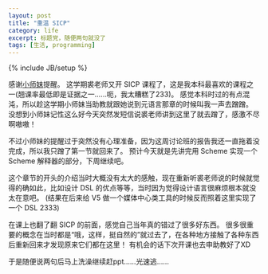 ```yaml
---
layout: post
title: "重温 SICP"
category: life
excerpt: 标题党，随便两句就没了
tags: [生活, programming]
---
```

{% include JB/setup %}

感谢[小师妹](http://weibo.com/u/2042289170)提醒。
这学期裘老师又开 SICP 课程了，这是我本科最喜欢的课程之一(翘课率最低即是证据之一……呃，我太糟糕了233)。
感觉本科时过的有点混沌，所以趁这学期小师妹当助教就跟她说到元语言那章的时候叫我一声去蹭蹭。
没想到小师妹记性这么好今天突然发短信说裘老师讲到这里了就去蹭了，感激不尽啊嗷嗷！

不过小师妹的提醒过于突然没有心理准备，因为这周讨论班的报告我还一直拖着没完成，所以我只蹭了第一节就回来了。
预计今天就是先讲完用 Scheme 实现一个 Scheme 解释器的部分，下周继续吧。

这个章节的开头的介绍当时大概没有太大的感触，现在重新听裘老师说的时候就觉得的确如此，比如设计 DSL 的优点等等，当时因为觉得设计语言很麻烦根本就没太在意吧。
(结果在后来给 V5 做一个媒体中心类工具的时候反而照着这里实现了一个 DSL 2333)

在课上也翻了翻 SICP 的前面，感觉自己当年真的错过了很多好东西。
很多很重要的概念在当时都是“哦，这样，挺自然的”就过去了，在各种地方接触了各种东西后重新回来才发现原来它们都在这里！
有机会的话下次开课也去申助教好了XD

于是随便说两句后马上洗澡继续赶ppt……光速逃……
